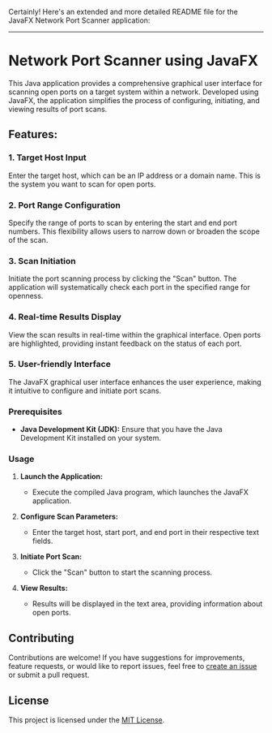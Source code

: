 Certainly! Here's an extended and more detailed README file for the JavaFX Network Port Scanner application:

---

# Network Port Scanner using JavaFX <br>

This Java application provides a comprehensive graphical user interface for scanning open ports on a target system within a network. Developed using JavaFX, the application simplifies the process of configuring, initiating, and viewing results of port scans.

## Features: <br>

### 1. Target Host Input <br>
Enter the target host, which can be an IP address or a domain name. This is the system you want to scan for open ports.

### 2. Port Range Configuration<br>
Specify the range of ports to scan by entering the start and end port numbers. This flexibility allows users to narrow down or broaden the scope of the scan.

### 3. Scan Initiation<br>
Initiate the port scanning process by clicking the "Scan" button. The application will systematically check each port in the specified range for openness.

### 4. Real-time Results Display<br>
View the scan results in real-time within the graphical interface. Open ports are highlighted, providing instant feedback on the status of each port.

### 5. User-friendly Interface<br>
The JavaFX graphical user interface enhances the user experience, making it intuitive to configure and initiate port scans.


### Prerequisites<br>

- **Java Development Kit (JDK):** Ensure that you have the Java Development Kit installed on your system.

### Usage

1. **Launch the Application:**
   - Execute the compiled Java program, which launches the JavaFX application.

2. **Configure Scan Parameters:**
   - Enter the target host, start port, and end port in their respective text fields.

3. **Initiate Port Scan:**
   - Click the "Scan" button to start the scanning process.

4. **View Results:**
   - Results will be displayed in the text area, providing information about open ports.

## Contributing

Contributions are welcome! If you have suggestions for improvements, feature requests, or would like to report issues, feel free to [create an issue](https://github.com/Pranav-Amin-10/NetworkPortScannerJavaFX/issues) or submit a pull request.

## License

This project is licensed under the [MIT License](LICENSE).
